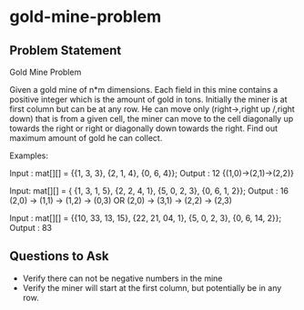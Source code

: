 # gold-mine-problem

## Problem Statement

Gold Mine Problem

Given a gold mine of n*m dimensions. Each field in this mine contains a positive integer which is the amount of gold in tons. Initially the miner is at first column but can be at any row. 
He can move only (right->,right up /,right down\) that is from a given cell, the miner can move to the cell diagonally up towards the right or right or diagonally down towards the right. Find out maximum amount of gold he can collect.

Examples:

Input : mat[][] = {{1, 3, 3},
                   {2, 1, 4},
                  {0, 6, 4}};
Output : 12
{(1,0)->(2,1)->(2,2)}

Input: mat[][] = { {1, 3, 1, 5},
                   {2, 2, 4, 1},
                   {5, 0, 2, 3},
                   {0, 6, 1, 2}};
Output : 16
(2,0) -> (1,1) -> (1,2) -> (0,3) OR
(2,0) -> (3,1) -> (2,2) -> (2,3)

Input : mat[][] = {{10, 33, 13, 15},
                  {22, 21, 04, 1},
                  {5, 0, 2, 3},
                  {0, 6, 14, 2}};
Output : 83


## Questions to Ask
- Verify there can not be negative numbers in the mine
- Verify the miner will start at the first column, but potentially be in any row.
